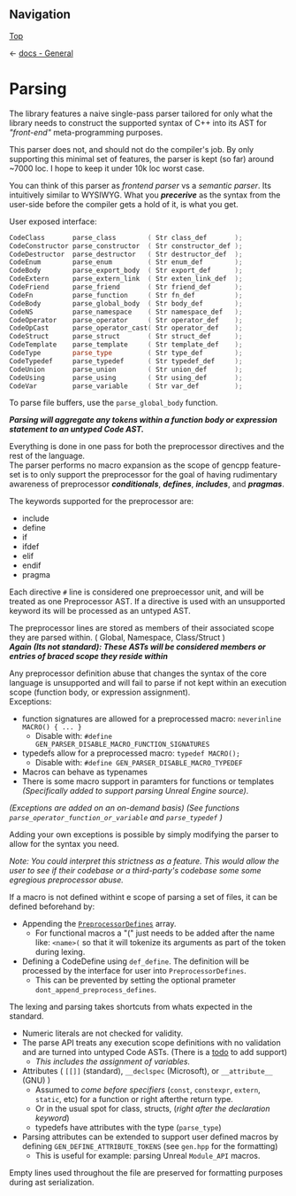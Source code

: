 ## Navigation

[Top](../Readme.md)

<- [docs - General](Readme.md)

# Parsing

The library features a naive single-pass parser tailored for only what the library needs to construct the supported syntax of C++ into its AST for *"front-end"* meta-programming purposes.

This parser does not, and should not do the compiler's job. By only supporting this minimal set of features, the parser is kept (so far) around ~7000 loc. I hope to keep it under 10k loc worst case.

You can think of this parser as *frontend parser* vs a *semantic parser*. Its intuitively similar to WYSIWYG. What you ***precerive*** as the syntax from the user-side before the compiler gets a hold of it, is what you get.

User exposed interface:

```cpp
CodeClass       parse_class        ( Str class_def       );
CodeConstructor parse_constructor  ( Str constructor_def );
CodeDestructor  parse_destructor   ( Str destructor_def  );
CodeEnum        parse_enum         ( Str enum_def        );
CodeBody        parse_export_body  ( Str export_def      );
CodeExtern      parse_extern_link  ( Str exten_link_def  );
CodeFriend      parse_friend       ( Str friend_def      );
CodeFn          parse_function     ( Str fn_def          );
CodeBody        parse_global_body  ( Str body_def        );
CodeNS          parse_namespace    ( Str namespace_def   );
CodeOperator    parse_operator     ( Str operator_def    );
CodeOpCast      parse_operator_cast( Str operator_def    );
CodeStruct      parse_struct       ( Str struct_def      );
CodeTemplate    parse_template     ( Str template_def    );
CodeType        parse_type         ( Str type_def        );
CodeTypedef     parse_typedef      ( Str typedef_def     );
CodeUnion       parse_union        ( Str union_def       );
CodeUsing       parse_using        ( Str using_def       );
CodeVar         parse_variable     ( Str var_def         );
```

To parse file buffers, use the `parse_global_body` function.

***Parsing will aggregate any tokens within a function body or expression statement to an untyped Code AST.***

Everything is done in one pass for both the preprocessor directives and the rest of the language.  
The parser performs no macro expansion as the scope of gencpp feature-set is to only support the preprocessor for the goal of having rudimentary awareness of preprocessor ***conditionals***,  ***defines***, ***includes***, and ***pragmas***.  

The keywords supported for the preprocessor are:

* include
* define
* if
* ifdef
* elif
* endif
* pragma

Each directive `#` line is considered one preproecessor unit, and will be treated as one Preprocessor AST. 
If a directive is used with an unsupported keyword its will be processed as an untyped AST.

The preprocessor lines are stored as members of their associated scope they are parsed within. ( Global, Namespace, Class/Struct )  
***Again (Its not standard): These ASTs will be considered members or entries of braced scope they reside within***

Any preprocessor definition abuse that changes the syntax of the core language is unsupported and will fail to parse if not kept within an execution scope (function body, or expression assignment).  
Exceptions:

* function signatures are allowed for a preprocessed macro: `neverinline MACRO() { ... }`
  * Disable with: `#define GEN_PARSER_DISABLE_MACRO_FUNCTION_SIGNATURES`
* typedefs allow for a preprocessed macro: `typedef MACRO();`
  * Disable with: `#define GEN_PARSER_DISABLE_MACRO_TYPEDEF`
* Macros can behave as typenames
* There is some macro support in paramters for functions or templates *(Specifically added to support parsing Unreal Engine source)*.

*(Exceptions are added on an on-demand basis)*
*(See functions `parse_operator_function_or_variable` and `parse_typedef` )*

Adding your own exceptions is possible by simply modifying the parser to allow for the syntax you need.

*Note: You could interpret this strictness as a feature. This would allow the user to see if their codebase or a third-party's codebase some some egregious preprocessor abuse.*

If a macro is not defined withint e scope of parsing a set of files, it can be defined beforehand by:

* Appending the [`PreprocessorDefines`](https://github.com/Ed94/gencpp/blob/a18b5b97aa5cfd20242065cbf53462a623cd18fa/base/components/header_end.hpp#L137) array.
  * For functional macros a "(" just needs to be added after the name like: `<name>(` so that it will tokenize its arguments as part of the token during lexing.
* Defining a CodeDefine using `def_define`. The definition will be processed by the interface for user into `PreprocessorDefines`.
  * This can be prevented by setting the optional prameter `dont_append_preprocess_defines`.

The lexing and parsing takes shortcuts from whats expected in the standard.

* Numeric literals are not checked for validity.
* The parse API treats any execution scope definitions with no validation and are turned into untyped Code ASTs. (There is a [todo](https://github.com/Ed94/gencpp/issues/49) to add support)
  * *This includes the assignment of variables.*
* Attributes ( `[[]]` (standard), `__declspec` (Microsoft), or `__attribute__` (GNU) )
  * Assumed to *come before specifiers* (`const`, `constexpr`, `extern`, `static`, etc) for a function or right afterthe return type.
  * Or in the usual spot for class, structs, (*right after the declaration keyword*)
  * typedefs have attributes with the type (`parse_type`)
* Parsing attributes can be extended to support user defined macros by defining `GEN_DEFINE_ATTRIBUTE_TOKENS` (see `gen.hpp` for the formatting)
  * This is useful for example: parsing Unreal `Module_API` macros.

Empty lines used throughout the file are preserved for formatting purposes during ast serialization.

